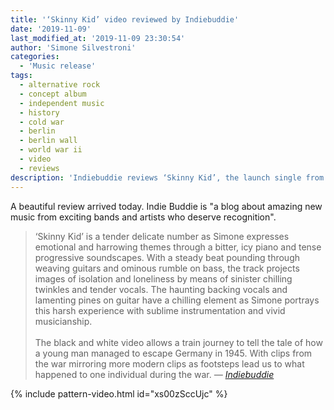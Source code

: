 ```yaml
---
title: '‘Skinny Kid’ video reviewed by Indiebuddie'
date: '2019-11-09'
last_modified_at: '2019-11-09 23:30:54'
author: 'Simone Silvestroni'
categories:
  - 'Music release'
tags:
  - alternative rock
  - concept album
  - independent music
  - history
  - cold war
  - berlin
  - berlin wall
  - world war ii
  - video
  - reviews
description: 'Indiebuddie reviews ‘Skinny Kid’, the launch single from my debut concept album ‘After 1989’.'
---
```

A beautiful review arrived today. Indie Buddie is "a blog about amazing new music from exciting bands and artists who deserve recognition".

> ‘Skinny Kid’ is a tender delicate number as Simone expresses emotional and harrowing themes through a bitter, icy piano and tense progressive soundscapes. With a steady beat pounding through weaving guitars and ominous rumble on bass, the track projects images of isolation and loneliness by means of sinister chilling twinkles and tender vocals. The haunting backing vocals and lamenting pines on guitar have a chilling element as Simone portrays this harsh experience with sublime instrumentation and vivid musicianship.<br><br>
> The black and white video allows a train journey to tell the tale of how a young man managed to escape Germany in 1945. With clips from the war mirroring more modern clips as footsteps lead us to  what happened to one individual during the war. 
> <cite>— <a href="https://www.indiebuddie.com/minutes-to-midnight-skinny-kid-video-premiere/" target="_blank" rel="noreferrer noopener">Indiebuddie</a></cite>

{% include pattern-video.html id="xs00zSccUjc" %}